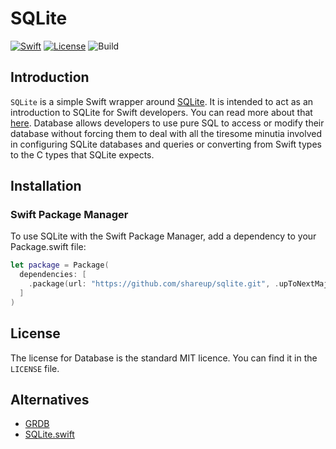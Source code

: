 # SQLite

[![Swift](https://img.shields.io/badge/swift-5.2-green.svg?longCache=true&style=flat)](https://developer.apple.com/swift/)
[![License](https://img.shields.io/badge/license-MIT-green.svg?longCache=true&style=flat)](/LICENSE)
![Build](https://github.com/shareup/sqlite/workflows/Build/badge.svg)

## Introduction

`SQLite` is a simple Swift wrapper around [SQLite](http://www.sqlite.org/). It is intended to act as an introduction to SQLite for Swift developers. You can read more about that [here](https://shareup.app/blog/building-a-lightweight-sqlite-wrapper-in-swift/). Database allows developers to use pure SQL to access or modify their database without forcing them to deal with all the tiresome minutia involved in configuring SQLite databases and queries or converting from Swift types to the C types that SQLite expects.

## Installation

### Swift Package Manager

To use SQLite with the Swift Package Manager, add a dependency to your Package.swift file:

```swift
let package = Package(
  dependencies: [
    .package(url: "https://github.com/shareup/sqlite.git", .upToNextMajor(from: "15.0.0"))
  ]
)
```

## License

The license for Database is the standard MIT licence. You can find it in the `LICENSE` file.

## Alternatives

- [GRDB](https://github.com/groue/GRDB.swift)
- [SQLite.swift](https://github.com/stephencelis/SQLite.swift)
